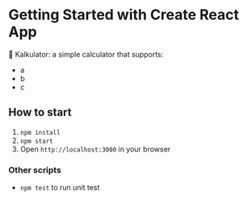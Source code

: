 # Getting Started with Create React App
🧮 Kalkulator: a simple calculator that supports:
* a
* b
* c

## How to start
1. `npm install`
2. `npm start`
3. Open `http://localhost:3000` in your browser

### Other scripts
* `npm test` to run unit test
